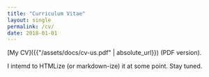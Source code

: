 ```yaml
---
title: "Curriculum Vitae"
layout: single
permalink: /cv/
date: 2018-01-01
---
```


[My CV]({{"/assets/docs/cv-us.pdf" | absolute_url}}) (PDF version).

I intemd to HTMLize (or markdown-ize) it at some point. Stay tuned. 